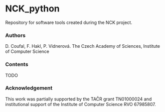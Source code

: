 # NCK_python 

Repository for software tools created during the NCK project.


### Authors 
D. Coufal, F. Hakl, P. Vidnerová. 
The Czech Academy of Sciences, Institute of Computer Science


### Contents
TODO

### Acknowledgement
This work was partially supported by the TAČR grant TN01000024 and institutional support of the Institute of Computer Science RVO 67985807.
